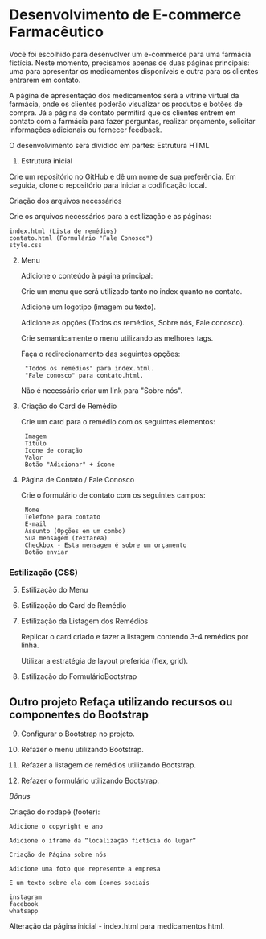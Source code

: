 # Desenvolvimento de E-commerce Farmacêutico

Você foi escolhido para desenvolver um e-commerce para uma farmácia fictícia. Neste momento, precisamos apenas de duas páginas principais: uma para apresentar os medicamentos disponíveis e outra para os clientes entrarem em contato.

A página de apresentação dos medicamentos será a vitrine virtual da farmácia, onde os clientes poderão visualizar os produtos e botões de compra. Já a página de contato permitirá que os clientes entrem em contato com a farmácia para fazer perguntas, realizar orçamento, solicitar informações adicionais ou fornecer feedback.

O desenvolvimento será dividido em partes:
Estrutura HTML

1. Estrutura inicial

Crie um repositório no GitHub e dê um nome de sua preferência. Em seguida, clone o repositório para iniciar a codificação local.

Criação dos arquivos necessários

Crie os arquivos necessários para a estilização e as páginas:

    index.html (Lista de remédios)
    contato.html (Formulário "Fale Conosco")
    style.css

2. Menu

    Adicione o conteúdo à página principal:

    Crie um menu que será utilizado tanto no index quanto no contato.

    Adicione um logotipo (imagem ou texto).

    Adicione as opções (Todos os remédios, Sobre nós, Fale conosco).

    Crie semanticamente o menu utilizando as melhores tags.

    Faça o redirecionamento das seguintes opções:

        "Todos os remédios" para index.html.
        "Fale conosco" para contato.html.

    Não é necessário criar um link para "Sobre nós".

3. Criação do Card de Remédio

    Crie um card para o remédio com os seguintes elementos:

        Imagem
        Título
        Ícone de coração
        Valor
        Botão "Adicionar" + ícone

4. Página de Contato / Fale Conosco

    Crie o formulário de contato com os seguintes campos:

        Nome
        Telefone para contato
        E-mail
        Assunto (Opções em um combo)
        Sua mensagem (textarea)
        Checkbox - Esta mensagem é sobre um orçamento
        Botão enviar

### Estilização (CSS)

5. Estilização do Menu

6. Estilização do Card de Remédio

7. Estilização da Listagem dos Remédios

    Replicar o card criado e fazer a listagem contendo 3-4 remédios por linha.

    Utilizar a estratégia de layout preferida (flex, grid).
8. Estilização do FormulárioBootstrap

## Outro projeto Refaça utilizando recursos ou componentes do Bootstrap

9. Configurar o Bootstrap no projeto.

10. Refazer o menu utilizando Bootstrap.

11. Refazer a listagem de remédios utilizando Bootstrap.

12. Refazer o formulário utilizando Bootstrap.

*Bônus*

Criação do rodapé (footer):

    Adicione o copyright e ano

    Adicione o iframe da “localização fictícia do lugar“

    Criação de Página sobre nós

    Adicione uma foto que represente a empresa

    E um texto sobre ela com ícones sociais

    instagram
    facebook
    whatsapp

Alteração da página inicial - index.html para medicamentos.html.
